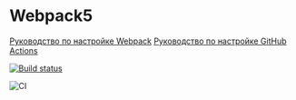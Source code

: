 # Webpack5

[Руководство по настройке Webpack](https://webpack.js.org/guides/)
[Руководство по настройке GitHub Actions](https://docs.github.com/en/actions/quickstart)

[![Build status](https://ci.appveyor.com/api/projects/status/0f5yefgaefs175mm?svg=true)](https://ci.appveyor.com/project/Eineleine/env)

![CI](https://github.com/Eineleine/env/actions/workflows/web.yml/badge.svg)
